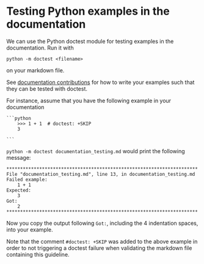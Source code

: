 Testing Python examples in the documentation
============================================
We can use the Python doctest module for testing examples in the documentation.
Run it with

    python -m doctest <filename>

on your markdown file.

See [documentation contributions] for how to write your examples such that they can be tested with doctest.

For instance, assume that you have the following example in your documentation

    ```python
        >>> 1 + 1  # doctest: +SKIP
        3

    ```

`python -m doctest documentation_testing.md` would print the following message:

    **********************************************************************
    File "documentation_testing.md", line 13, in documentation_testing.md
    Failed example:
        1 + 1
    Expected:
        3
    Got:
        2
    **********************************************************************

Now you copy the output following `Got:`, including the 4 indentation spaces, into your example.

Note that the comment `#doctest: +SKIP` was added to the above example in order to not triggering a doctest failure when validating the markdown file containing this guideline.



[documentation contributions]: documentation_contributions.md
